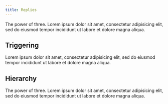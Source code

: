 ```yaml
---
title: Replies
---
```


The power of three. Lorem ipsum dolor sit amet, consectetur adipisicing elit, sed do eiusmod tempor incididunt ut labore et dolore magna aliqua.

## Triggering

Lorem ipsum dolor sit amet, consectetur adipisicing elit, sed do eiusmod tempor incididunt ut labore et dolore magna aliqua.

## Hierarchy

The power of three. Lorem ipsum dolor sit amet, consectetur adipisicing elit, sed do eiusmod tempor incididunt ut labore et dolore magna aliqua.
